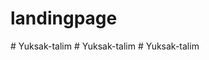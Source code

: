 # landingpage
#   Y u k s a k - t a l i m  
 #   Y u k s a k - t a l i m  
 #   Y u k s a k - t a l i m  
 